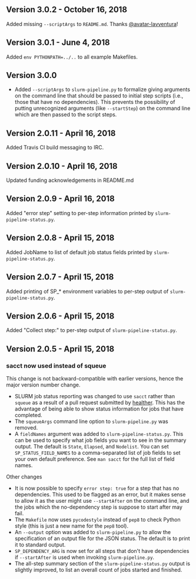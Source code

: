 ## Version 3.0.2 - October 16, 2018

Added missing `--scriptArgs` to `README.md`. Thanks
[@avatar-lavventura](https://github.com/avatar-lavventura)!

## Version 3.0.1 - June 4, 2018

Added `env PYTHONPATH=../..` to all example Makefiles.

## Version 3.0.0

* Added `--scriptArgs` to `slurm-pipeline.py` to formalize giving arguments
  on the command line that should be passed to initial step scripts (i.e.,
  those that have no dependencies).  This prevents the possibility of
  putting unrecognized arguments (like `--startStep`) on the command line
  which are then passed to the script steps.

## Version 2.0.11 - April 16, 2018

Added Travis CI build messaging to IRC.

## Version 2.0.10 - April 16, 2018

Updated funding acknowledgements in README.md

## Version 2.0.9 - April 16, 2018

Added "error step" setting to per-step information printed by
`slurm-pipeline-status.py`.

## Version 2.0.8 - April 15, 2018

Added JobName to list of default job status fields printed by
`slurm-pipeline-status.py`.

## Version 2.0.7 - April 15, 2018

Added printing of SP_* environment variables to per-step output of
`slurm-pipeline-status.py`.

## Version 2.0.6 - April 15, 2018

Added "Collect step:" to per-step output of `slurm-pipeline-status.py`.

## Version 2.0.5 - April 15, 2018

### sacct now used instead of squeue

This change is not backward-compatible with earlier versions, hence the
major version number change.

* SLURM job status reporting was changed to use `sacct` rather than
  `squeue` as a result of a pull request submitted by
  [healther](https://github.com/healther).  This has the advantage of being
  able to show status information for jobs that have completed.
* The `squeueArgs` command line option to `slurm-pipeline.py` was removed.
* A `fieldNames` argument was added to `slurm-pipeline-status.py`. This can
  be used to specify what job fields you want to see in the summary
  output. The default is `State`, `Elapsed`, and `Nodelist`. You can set
  `SP_STATUS_FIELD_NAMES` to a comma-separated list of job fields to set
  your own default preference.  See `man sacct` for the full list of field
  names.

Other changes

* It is now possible to specify `error step: true` for a step that has no
  dependencies. This used to be flagged as an error, but it makes sense to
  allow it as the user might use `--startAfter` on the command line, and
  the jobs which the no-dependency step is suppose to start after may fail.
* The `Makefile` now uses `pycodestyle` instead of `pep8` to check Python
  style (this is just a new name for the `pep8` tool).
* An `--output` option was added to `slurm-pipeline.py` to allow the
  specification of an output file for the JSON status. The default is to
  print it to standard output.
* `SP_DEPENDENCY_ARG` is now set for all steps that don't have dependencies
  if `--startAfter` is used when invoking `slurm-pipeline.py`.
* The all-step summary section of the `slurm-pipeline-status.py` output is
  slightly improved, to list an overall count of jobs started and finished.
